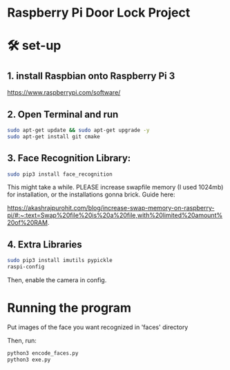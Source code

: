 # Raspberry Pi Door Lock Project

# 🛠 set-up

## 1. install Raspbian onto Raspberry Pi 3
https://www.raspberrypi.com/software/

## 2. Open Terminal and run

```bash
sudo apt-get update && sudo apt-get upgrade -y
sudo apt-get install git cmake
```

## 3. Face Recognition Library:
```bash
sudo pip3 install face_recognition
```

This might take a while. PLEASE increase swapfile memory (I used 1024mb) for installation, or the installations gonna brick. Guide here: 

https://akashrajpurohit.com/blog/increase-swap-memory-on-raspberry-pi/#:~:text=Swap%20file%20is%20a%20file,with%20limited%20amount%20of%20RAM.


## 4. Extra Libraries
```bash
sudo pip3 install imutils pypickle
raspi-config
```
Then, enable the camera in config.


# Running the program

Put images of the face you want recognized in 'faces' directory

Then, run:

```bash
python3 encode_faces.py
python3 exe.py
```
